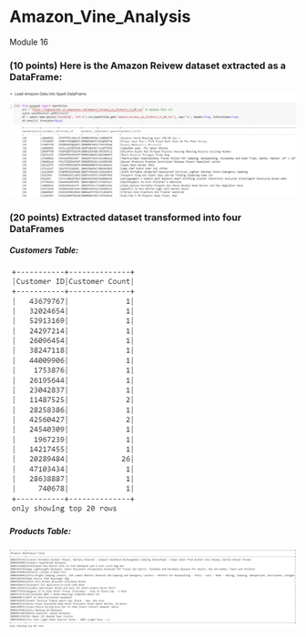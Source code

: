 # Amazon_Vine_Analysis
Module 16
### (10 points) Here is the Amazon Reivew dataset extracted as a DataFrame:
![Amazon Review dataset as DataFrame](Amazon_Review_dataset_extracted_DataFrame_10pt.png)
### (20 points) Extracted dataset transformed into four DataFrames</p>
##### Customers Table:
![Customer Table DataFrame](Customers_Table_DataFrame_5pt.png)
##### Products Table:
![CProducts Table DataFrame](Products_Table_DataFrame_5pt.png)
